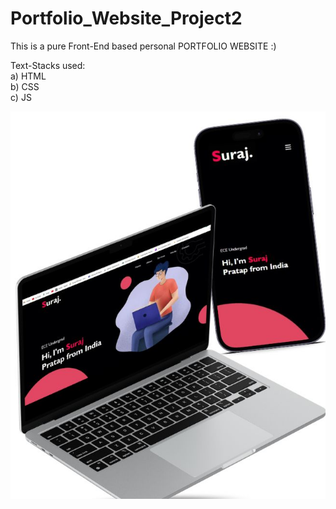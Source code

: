 # Portfolio_Website_Project2
This is a pure Front-End based personal PORTFOLIO WEBSITE :)
 
Text-Stacks used:<br>
a) HTML <br>
b) CSS <br>
c) JS <br>


<p align="center">
  <img src="Portfolio/images/w3.jpg"/>
</p>

